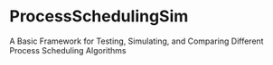# ProcessSchedulingSim
A Basic Framework for Testing, Simulating, and Comparing Different Process Scheduling Algorithms
